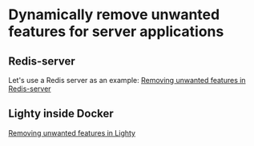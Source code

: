 # Dynamically remove unwanted features for server applications
## Redis-server
Let's use a Redis server as an example:
[Removing unwanted features in Redis-server](redis.md)

## Lighty inside Docker
[Removing unwanted features in Lighty](lighttpd.md)
